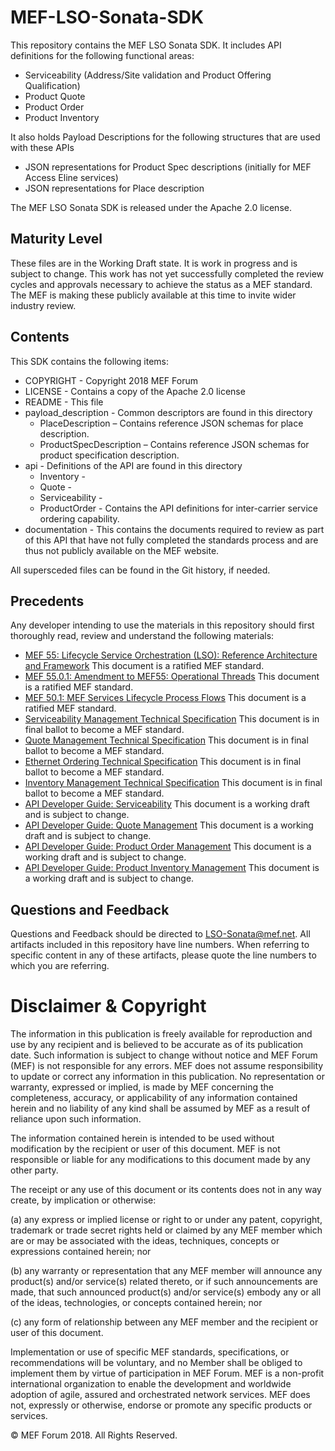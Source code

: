 # MEF-LSO-Sonata-SDK

This repository contains the MEF LSO Sonata SDK. It includes API definitions for the following functional areas:

*  Serviceability (Address/Site validation and Product Offering Qualification)
*  Product Quote
*  Product Order
*  Product Inventory

It also holds Payload Descriptions for the following structures that are used with these APIs
*  JSON representations for Product Spec descriptions (initially for MEF Access Eline services)
*  JSON representations for Place description

The MEF LSO Sonata SDK is released under the Apache 2.0 license.

## Maturity Level
These files are in the Working Draft state.  It is work in progress and is subject to change.  This work has not yet successfully completed the review cycles and approvals necessary to achieve the status as a MEF standard.  The MEF is making these publicly available at this time to invite wider industry review.

## Contents

This SDK contains the following items:

*	COPYRIGHT - Copyright 2018 MEF Forum
*	LICENSE - Contains a copy of the Apache 2.0 license
*  README - This file
*  payload_description - Common descriptors are found in this directory
	*  PlaceDescription – Contains reference JSON schemas for place description.
	*  ProductSpecDescription – Contains reference JSON schemas for product specification description.
*  api - Definitions of the API are found in this directory
	*  Inventory -
	*  Quote -
	*  Serviceability - 
	*  ProductOrder - Contains the API definitions for inter-carrier service ordering capability.
*  documentation - This contains the documents required to review as part of this API that have not fully completed the standards process and are thus not publicly available on the MEF website.

All supersceded files can be found in the Git history, if needed.


## Precedents
Any developer intending to use the materials in this repository should first thoroughly read, review and understand the following materials:
*  [MEF 55: Lifecycle Service Orchestration (LSO): Reference Architecture and Framework](https://www.mef.net/resources/technical-specifications/download?id=44&fileid=file1) This document is a ratified MEF standard.
*  [MEF 55.0.1: Amendment to MEF55: Operational Threads](https://www.mef.net/resources/technical-specifications/download?id=99&fileid=file1) This document is a ratified MEF standard.
*  [MEF 50.1: MEF Services Lifecycle Process Flows](https://www.mef.net/resources/technical-specifications/download?id=96&fileid=file1) This document is a ratified MEF standard.
*  [Serviceability Management Technical Specification](https://wiki.mef.net/download/attachments/75990189/Serviceability%20Technical%20Specification.docx?api=v2) This document is in final ballot to become a MEF standard.
*  [Quote Management Technical Specification](https://wiki.mef.net/download/attachments/75990189/Quote%20Technical%20Specification.docx?api=v2) This document is in final ballot to become a MEF standard.
*  [Ethernet Ordering Technical Specification](https://wiki.mef.net/download/attachments/82222506/L67002_001_MEF57.1_LB_Kaplan.pdf?version=1&modificationDate=1537985603000&api=v2) This document is in final ballot to become a MEF standard.
*  [Inventory Management Technical Specification](https://wiki.mef.net/download/attachments/75990189/Product%20Inventory%20Technical%20Specification.docx?api=v2) This document is in final ballot to become a MEF standard.
*  [API Developer Guide: Serviceability](https://wiki.mef.net/download/attachments/75990189/Serviceability%20API%20Developer%20Guide.docx?api=v2) This document is a working draft and is subject to change.
*  [API Developer Guide: Quote Management](https://wiki.mef.net/download/attachments/75990189/Quote%20%20API%20Developer%20Guide.docx?api=v2) This document is a working draft and is subject to change.
*  [API Developer Guide: Product Order Management](https://wiki.mef.net/download/attachments/75990189/Product%20Ordering%20API%20Developer%20%20Guide.docx?api=v2) This document is a working draft and is subject to change.
*  [API Developer Guide: Product Inventory Management](https://wiki.mef.net/download/attachments/75990189/Product%20Inventory%20Technical%20Specification.docx?api=v2) This document is a working draft and is subject to change.

## Questions and Feedback
Questions and Feedback should be directed to LSO-Sonata@mef.net.  All artifacts included in this repository have line numbers.  When referring to specific content in any of these artifacts, please quote the line numbers to which you are referring.

# Disclaimer & Copyright

The information in this publication is freely available for reproduction and use by any recipient and is believed to be accurate as of its publication date. Such information is subject to change without notice and MEF Forum (MEF) is not responsible for any errors. MEF does not assume responsibility to update or correct any information in this publication. No representation or warranty, expressed or implied, is made by MEF concerning the completeness, accuracy, or applicability of any information contained herein and no liability of any kind shall be assumed by MEF as a result of reliance upon such information.

The information contained herein is intended to be used without modification by the recipient or user of this document. MEF is not responsible or liable for any modifications to this document made by any other party.

The receipt or any use of this document or its contents does not in any way create, by implication or otherwise:

(a) any express or implied license or right to or under any patent, copyright, trademark or trade secret rights held or claimed by any MEF member which are or may be associated with the ideas, techniques, concepts or expressions contained herein; nor

(b) any warranty or representation that any MEF member will announce any product(s) and/or service(s) related thereto, or if such announcements are made, that such announced product(s) and/or service(s) embody any or all of the ideas, technologies, or concepts contained herein; nor

(c) any form of relationship between any MEF member and the recipient or user of this document.

Implementation or use of specific MEF standards, specifications, or recommendations will be voluntary, and no Member shall be obliged to implement them by virtue of participation in MEF Forum. MEF is a non-profit international organization to enable the development and worldwide adoption of agile, assured and orchestrated network services. MEF does not, expressly or otherwise, endorse or promote any specific products or services.

© MEF Forum 2018. All Rights Reserved.
